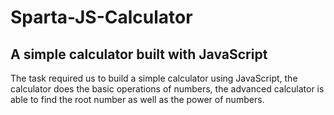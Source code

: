 # Sparta-JS-Calculator

## A simple calculator built with JavaScript

 The task required us to build a simple calculator using  JavaScript, the calculator does the basic operations of numbers, the advanced calculator is able to find the root number as well as the power of numbers.

 
